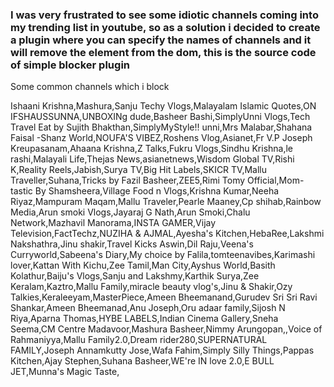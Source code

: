 ### I was very frustrated to see some idiotic channels coming into my trending list in youtube, so as a solution i decided to create a plugin where you can specify the names of channels and it will remove the element from the dom, this is the source code of simple blocker plugin


Some common channels which i block


Ishaani Krishna,Mashura,Sanju Techy Vlogs,Malayalam Islamic Quotes,ON IFSHAUSSUNNA,UNBOXINg dude,Basheer Bashi,SimplyUnni Vlogs,Tech Travel Eat by Sujith Bhakthan,SimplyMyStyle!! unni,Mrs Malabar,Shahana Faisal -Shanz World,NOUFA'S VIBEZ,Roshens Vlog,Asianet,Fr V.P Joseph Kreupasanam,Ahaana Krishna,Z Talks,Fukru Vlogs,Sindhu Krishna,le rashi,Malayali Life,Thejas News,asianetnews,Wisdom Global TV,Rishi K,Reality Reels,Jabish,Surya TV,Big Hit Labels,SKICR TV,Mallu Traveller,Suhana,Tricks by Fazil Basheer,ZEE5,Rimi Tomy Official,Mom-tastic By Shamsheera,Village Food n Vlogs,Krishna Kumar,Neeha Riyaz,Mampuram Maqam,Mallu Traveler,Pearle Maaney,Cp shihab,Rainbow Media,Arun smoki Vlogs,Jayaraj G Nath,Arun Smoki,Chalu Network,Mazhavil Manorama,INSTA GAMER,Vijay Television,FactTechz,NUZIHA & AJMAL,Ayesha's Kitchen,HebaRee,Lakshmi Nakshathra,Jinu shakir,Travel Kicks Aswin,Dil Raju,Veena's Curryworld,Sabeena's Diary,My choice by Falila,tomteenavibes,Karimashi lover,Kattan With Kichu,Zee Tamil,Man City,Ayshus World,Basith Kolathur,Baiju's Vlogs,Sanju and Lakshmy,Karthik Surya,Zee Keralam,Kaztro,Mallu Family,miracle beauty vlog's,Jinu & Shakir,Ozy Talkies,Keraleeyam,MasterPiece,Ameen Bheemanand,Gurudev Sri Sri Ravi Shankar,Ameen Bheemanad,Anu Joseph,Oru adaar family,Sijosh N Riya,Aparna Thomas,HYBE LABELS,Indian Cinema Gallery,Sneha Seema,CM Centre Madavoor,Mashura Basheer,Nimmy Arungopan,,Voice of Rahmaniyya,Mallu Family2.0,Dream rider280,SUPERNATURAL FAMILY,Joseph Annamkutty Jose,Wafa Fahim,Simply Silly Things,Pappas Kitchen,Ajay Stephen,Suhana Basheer,WE're IN love 2.0,E BULL JET,Munna's Magic Taste,
